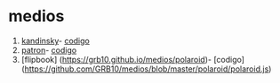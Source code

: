 # medios
1. [kandinsky](https://grb10.github.io/medios/kandinsky)- [codigo](https://github.com/GRB10/medios/blob/master/kandinsky/kandinsky.js)
2. [patron](https://grb10.github.io/medios/patron_1)- [codigo](https://github.com/GRB10/medios/blob/master/patron_1/patron.js)
3. [flipbook] (https://grb10.github.io/medios/polaroid)- [codigo] (https://github.com/GRB10/medios/blob/master/polaroid/polaroid.js)
